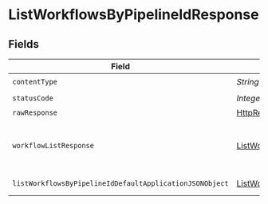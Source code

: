 # ListWorkflowsByPipelineIdResponse


## Fields

| Field                                                                                                                         | Type                                                                                                                          | Required                                                                                                                      | Description                                                                                                                   |
| ----------------------------------------------------------------------------------------------------------------------------- | ----------------------------------------------------------------------------------------------------------------------------- | ----------------------------------------------------------------------------------------------------------------------------- | ----------------------------------------------------------------------------------------------------------------------------- |
| `contentType`                                                                                                                 | *String*                                                                                                                      | :heavy_check_mark:                                                                                                            | N/A                                                                                                                           |
| `statusCode`                                                                                                                  | *Integer*                                                                                                                     | :heavy_check_mark:                                                                                                            | N/A                                                                                                                           |
| `rawResponse`                                                                                                                 | [HttpResponse<byte[]>](https://docs.oracle.com/en/java/javase/11/docs/api/java.net.http/java/net/http/HttpResponse.html)      | :heavy_minus_sign:                                                                                                            | N/A                                                                                                                           |
| `workflowListResponse`                                                                                                        | [ListWorkflowsByPipelineIdWorkflowListResponse](../../models/operations/ListWorkflowsByPipelineIdWorkflowListResponse.md)     | :heavy_minus_sign:                                                                                                            | A paginated list of workflow objects.                                                                                         |
| `listWorkflowsByPipelineIdDefaultApplicationJSONObject`                                                                       | [ListWorkflowsByPipelineIdDefaultApplicationJSON](../../models/operations/ListWorkflowsByPipelineIdDefaultApplicationJSON.md) | :heavy_minus_sign:                                                                                                            | Error response.                                                                                                               |